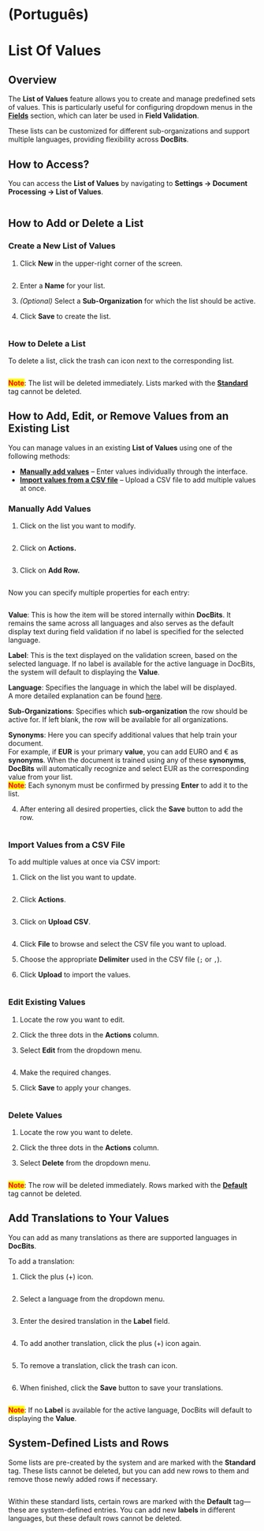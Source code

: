 
# (Português)

# List Of Values

## Overview

The **List of Values** feature allows you to create and manage predefined sets of values. This is particularly useful for configuring dropdown menus in the [**Fields**](../global-settings/document-types/fields/) section, which can later be used in **Field Validation**.

These lists can be customized for different sub-organizations and support multiple languages, providing flexibility across **DocBits**.

## How to Access?

You can access the **List of Values** by navigating to **Settings → Document Processing → List of Values**.

<figure><img src="../../../.gitbook/assets/settings_list_of_values.png" alt=""><figcaption></figcaption></figure>

## How to Add or Delete a List

### Create a New List of Values

1.  Click **New** in the upper-right corner of the screen.

    <figure><img src="../../../.gitbook/assets/list_of_values_1.png" alt=""><figcaption></figcaption></figure>
2. Enter a **Name** for your list.
3. _(Optional)_ Select a **Sub-Organization** for which the list should be active.
4.  Click **Save** to create the list.

    <figure><img src="../../../.gitbook/assets/list_of_values_2.png" alt=""><figcaption></figcaption></figure>

### How to Delete a List

To delete a list, click the trash can icon next to the corresponding list.

<figure><img src="../../../.gitbook/assets/list_of_values_13.png" alt=""><figcaption></figcaption></figure>

<mark style="color:red;">**Note**</mark>: The list will be deleted immediately. Lists marked with the [**Standard**](list-of-values.md#system-defined-lists-and-rows) tag cannot be deleted.

## How to Add, Edit, or Remove Values from an Existing List&#x20;

You can manage values in an existing **List of Values** using one of the following methods:

* [**Manually add values**](list-of-values.md#manually-add-values) – Enter values individually through the interface.
* [**Import values from a CSV file**](list-of-values.md#import-values-from-a-csv-file) – Upload a CSV file to add multiple values at once.

### Manually Add Values

1.  Click on the list you want to modify.

    <figure><img src="../../../.gitbook/assets/list_of_values_3.png" alt=""><figcaption></figcaption></figure>
2.  Click on **Actions.**

    <figure><img src="../../../.gitbook/assets/list_of_values_4.png" alt=""><figcaption></figcaption></figure>
3.  Click on **Add Row.**

    <figure><img src="../../../.gitbook/assets/list_of_values_5.png" alt=""><figcaption></figcaption></figure>

Now you can specify multiple properties for each entry:

<figure><img src="../../../.gitbook/assets/list_of_values_6.png" alt=""><figcaption></figcaption></figure>

**Value**: This is how the item will be stored internally within **DocBits**. It remains the same across all languages and also serves as the default display text during field validation if no label is specified for the selected language.

**Label**: This is the text displayed on the validation screen, based on the selected language. If no label is available for the active language in DocBits, the system will default to displaying the **Value**.

**Language**: Specifies the language in which the label will be displayed.\
A more detailed explanation can be found [here](list-of-values.md#add-translations-to-your-values).

**Sub-Organizations**: Specifies which **sub-organization** the row should be active for. If left blank, the row will be available for all organizations.

**Synonyms**: Here you can specify additional values that help train your document.\
For example, if **EUR** is your primary **value**, you can add EURO and € as **synonyms**. When the document is trained using any of these **synonyms**, **DocBits** will automatically recognize and select EUR as the corresponding value from your list.\
<mark style="color:red;">**Note**</mark>: Each synonym must be confirmed by pressing **Enter** to add it to the list.

4.  After entering all desired properties, click the **Save** button to add the row.

    <figure><img src="../../../.gitbook/assets/list_of_values_11.png" alt=""><figcaption></figcaption></figure>

### Import Values from a CSV File

To add multiple values at once via CSV import:

1.  Click on the list you want to update.

    <figure><img src="../../../.gitbook/assets/list_of_values_3.png" alt=""><figcaption></figcaption></figure>
2.  Click **Actions**.

    <figure><img src="../../../.gitbook/assets/list_of_values_4.png" alt=""><figcaption></figcaption></figure>
3.  Click on **Upload CSV**.

    <figure><img src="../../../.gitbook/assets/list_of_values_7.png" alt=""><figcaption></figcaption></figure>
4. Click **File** to browse and select the CSV file you want to upload.
5. Choose the appropriate **Delimiter** used in the CSV file (`;` or `,`).
6.  Click **Upload** to import the values.

    <figure><img src="../../../.gitbook/assets/list_of_values_8.png" alt=""><figcaption></figcaption></figure>

### Edit Existing Values

1. Locate the row you want to edit.
2. Click the three dots in the **Actions** column.
3.  Select **Edit** from the dropdown menu.

    <figure><img src="../../../.gitbook/assets/list_of_values_10.png" alt=""><figcaption></figcaption></figure>
4. Make the required changes.
5.  Click **Save** to apply your changes.

    <figure><img src="../../../.gitbook/assets/list_of_values_11.png" alt=""><figcaption></figcaption></figure>

### Delete Values

1. Locate the row you want to delete.
2. Click the three dots in the **Actions** column.
3.  Select **Delete** from the dropdown menu.

    <figure><img src="../../../.gitbook/assets/list_of_values_12.png" alt=""><figcaption></figcaption></figure>

<mark style="color:red;">**Note**</mark>: The row will be deleted immediately. Rows marked with the [**Default**](list-of-values.md#system-defined-lists-and-rows) tag cannot be deleted.

## Add Translations to Your Values

You can add as many translations as there are supported languages in **DocBits**.

To add a translation:

1.  Click the plus (+) icon.

    <figure><img src="../../../.gitbook/assets/list_of_values_14.png" alt=""><figcaption></figcaption></figure>
2.  Select a language from the dropdown menu.

    <figure><img src="../../../.gitbook/assets/list_of_values_15.png" alt=""><figcaption></figcaption></figure>
3.  Enter the desired translation in the **Label** field.

    <figure><img src="../../../.gitbook/assets/list_of_values_16.png" alt=""><figcaption></figcaption></figure>
4.  To add another translation, click the plus (+) icon again.

    <figure><img src="../../../.gitbook/assets/list_of_values_17.png" alt=""><figcaption></figcaption></figure>
5.  To remove a translation, click the trash can icon.

    <figure><img src="../../../.gitbook/assets/list_of_values_18.png" alt=""><figcaption></figcaption></figure>
6.  When finished, click the **Save** button to save your translations.

    <figure><img src="../../../.gitbook/assets/list_of_values_19.png" alt=""><figcaption></figcaption></figure>

<mark style="color:red;">**Note**</mark>: If no **Label** is available for the active language, DocBits will default to displaying the **Value**.

## System-Defined Lists and Rows

Some lists are pre-created by the system and are marked with the **Standard** tag. These lists cannot be deleted, but you can add new rows to them and remove those newly added rows if necessary.

<figure><img src="../../../.gitbook/assets/list_of_values_9.png" alt=""><figcaption></figcaption></figure>

Within these standard lists, certain rows are marked with the **Default** tag—these are system-defined entries. You can add new **labels** in different languages, but these default rows cannot be deleted.

<figure><img src="../../../.gitbook/assets/list_of_values_20.png" alt=""><figcaption></figcaption></figure>
